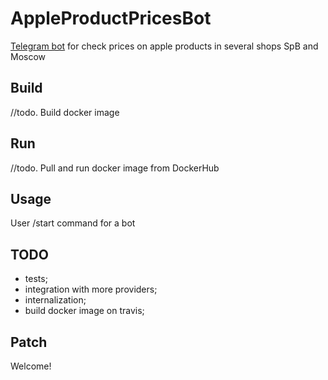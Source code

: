 # AppleProductPricesBot #

[Telegram bot](https://t.me/ApplePriceParcerBot) for check prices on apple products in several shops SpB and Moscow

## Build ##

//todo. Build docker image

## Run ##

//todo. Pull and run docker image from DockerHub

## Usage

User /start command for a bot

## TODO

- tests;
- integration with more providers;
- internalization;
- build docker image on travis; 
## Patch 

Welcome!
